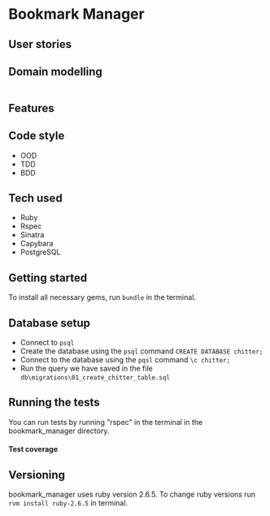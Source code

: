 # Bookmark Manager

## User stories



## Domain modelling

![]()

## Features

## Code style
- OOD
- TDD
- BDD

## Tech used

- Ruby  
- Rspec  
- Sinatra  
- Capybara  
- PostgreSQL  

## Getting started

To install all necessary gems, run ```bundle``` in the terminal.

## Database setup

- Connect to ```psql```
- Create the database using the ```psql``` command ```CREATE DATABASE chitter;```  
- Connect to the database using the ```pqsl``` command ```\c chitter;```  
- Run the query we have saved in the file ```db\migrations\01_create_chitter_table.sql```  

## Running the tests

You can run tests by running "rspec" in the terminal in the bookmark_manager directory.

#### Test coverage

## Versioning

bookmark_manager uses ruby version 2.6.5. To change ruby versions run
```rvm install ruby-2.6.5``` in terminal.
